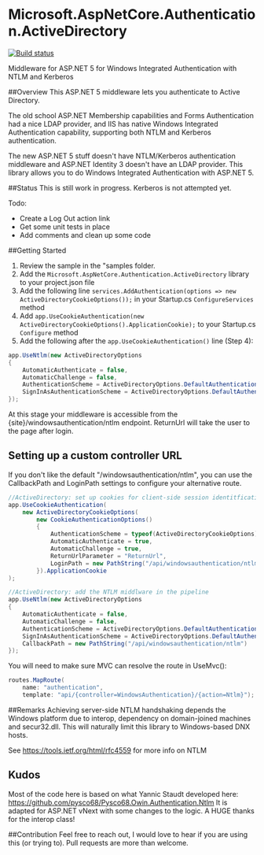 # Microsoft.AspNetCore.Authentication.ActiveDirectory
[![Build status](https://ci.appveyor.com/api/projects/status/hhd468o15oct73sg?svg=true)](https://ci.appveyor.com/project/SharePointRadi/microsoft-aspnetcore-authentication-activedirector)

Middleware for ASP.NET 5 for Windows Integrated Authentication with NTLM and Kerberos

##Overview
This ASP.NET 5 middleware lets you authenticate to Active Directory. 

The old school ASP.NET Membership capabilities and Forms Authentication had a nice LDAP provider, and IIS has native Windows Integrated Authentication capability, supporting both NTLM and Kerberos authentication. 

The new ASP.NET 5 stuff doesn't have NTLM/Kerberos authentication middleware and ASP.NET Identity 3 doesn't have an LDAP provider. This library allows you to do Windows Integrated Authentication with ASP.NET 5.

##Status
This is still work in progress. Kerberos is not attempted yet. 

Todo:
- Create a Log Out action link
- Get some unit tests in place
- Add comments and clean up some code

##Getting Started
1. Review the sample in the "samples folder.
2. Add the `Microsoft.AspNetCore.Authentication.ActiveDirectory` library to your project.json file
3. Add the following line `services.AddAuthentication(options => new ActiveDirectoryCookieOptions());` in your Startup.cs `ConfigureServices` method
4. Add `app.UseCookieAuthentication(new ActiveDirectoryCookieOptions().ApplicationCookie);` to your Startup.cs `Configure` method
5. Add the following after the `app.UseCookieAuthentication()` line (Step 4):

```cs            
app.UseNtlm(new ActiveDirectoryOptions
{
    AutomaticAuthenticate = false,
    AutomaticChallenge = false,
    AuthenticationScheme = ActiveDirectoryOptions.DefaultAuthenticationScheme,
    SignInAsAuthenticationScheme = ActiveDirectoryOptions.DefaultAuthenticationScheme,
});
```
At this stage your middleware is accessible from the {site}/windowsauthentication/ntlm endpoint. ReturnUrl will take the user to the page after login.

## Setting up a custom controller URL
If you don't like the default "/windowsauthentication/ntlm", you can use the CallbackPath and LoginPath settings to configure your alternative route.

```cs
//ActiveDirectory: set up cookies for client-side session identitfication
app.UseCookieAuthentication(
    new ActiveDirectoryCookieOptions(
        new CookieAuthenticationOptions()
        {
            AuthenticationScheme = typeof(ActiveDirectoryCookieOptions).Namespace + ".Application",
            AutomaticAuthenticate = true,
            AutomaticChallenge = true,
            ReturnUrlParameter = "ReturnUrl",
            LoginPath = new PathString("/api/windowsauthentication/ntlm"),
        }).ApplicationCookie
);

//ActiveDirectory: add the NTLM middlware in the pipeline
app.UseNtlm(new ActiveDirectoryOptions
{
    AutomaticAuthenticate = false,
    AutomaticChallenge = false,
    AuthenticationScheme = ActiveDirectoryOptions.DefaultAuthenticationScheme,
    SignInAsAuthenticationScheme = ActiveDirectoryOptions.DefaultAuthenticationScheme,
    CallbackPath = new PathString("/api/windowsauthentication/ntlm")
});
```
You will need to make sure MVC can resolve the route in UseMvc():

```cs
routes.MapRoute(
    name: "authentication",
    template: "api/{controller=WindowsAuthentication}/{action=Ntlm}");
```

##Remarks
Achieving server-side NTLM handshaking depends the Windows platform due to interop, dependency on domain-joined machines and secur32.dll. This will naturally limit this library to Windows-based DNX hosts.

See https://tools.ietf.org/html/rfc4559 for more info on NTLM

## Kudos
Most of the code here is based on what Yannic Staudt developed here: https://github.com/pysco68/Pysco68.Owin.Authentication.Ntlm
It is adapted for ASP.NET vNext with some changes to the logic. A HUGE thanks for the interop class!

##Contribution
Feel free to reach out, I would love to hear if you are using this (or trying to). Pull requests are more than welcome.
